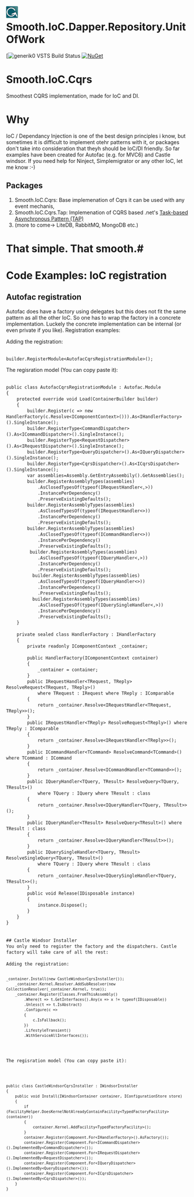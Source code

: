 ![Project Icon](https://raw.githubusercontent.com/Generik0/Smooth.IoC.Cqrs/master/logo.jpg) Smooth.IoC.Dapper.Repository.UnitOfWork
===========================================

[![generik0 VSTS Build Status](https://generik0.visualstudio.com/_apis/public/build/definitions/97e62cdf-8c46-48a2-bf7a-d40bf05a53eb/5/badge)
[![NuGet](https://img.shields.io/nuget/v/Smooth.IoC.Cqrs.Tap.svg)](http://www.nuget.org/packages/Smooth.IoC.Cqrs.Tap)


# Smooth.IoC.Cqrs
Smoothest CQRS implementation, made for IoC and DI.

# Why
IoC / Dependancy Injection is one of the best design principles i know, but sometimes it is difficult to implement otehr patterns with it, or packages don't take into consideration that theyh should be IoC/DI friendly.
So far examples have been created for Autofac (e.g. for MVC6) and Castle windsor. If you need help for Ninject, Simplemigrator or any other IoC, let me know :-)

## Packages
1. Smooth.IoC.Cqrs: Base implemenation of Cqrs it can be used with any event mechanis,
2. Smooth.IoC.Cqrs.Tap: Implemenation of CQRS based .net's [Task-based Asynchronous Pattern (TAP)](https://msdn.microsoft.com/en-us/library/hh873175%28v=vs.110%29.aspx?f=255&MSPPError=-2147217396)
3. (more to come-> LiteDB, RabbitMQ, MongoDB etc.)

# That simple. That smooth.#

# Code Examples: IoC registration
## Autofac registration
Autofac does have a factory using delegates but this does not fit the same pattern as all the other IoC. 
So one has to wrap the factory in a concrete implementation. Luckely the concrete implementation can be internal (or even private if you like).
Registration examples:	

Adding the registration:
<pre><code>
builder.RegisterModule&lt;AutofacCqrsRegistrationModule&gt;();
</pre></code>

The regisration model (You can copy paste it):
<pre><code>
public class AutofacCqrsRegistrationModule : Autofac.Module
{
    protected override void Load(ContainerBuilder builder)
    {
        builder.Register(c =&gt; new HandlerFactory(c.Resolve&lt;IComponentContext&gt;())).As&lt;IHandlerFactory&gt;().SingleInstance();
        builder.RegisterType&lt;CommandDispatcher&gt;().As&lt;ICommandDispatcher&gt;().SingleInstance();
        builder.RegisterType&lt;RequestDispatcher&gt;().As&lt;IRequestDispatcher&gt;().SingleInstance();
        builder.RegisterType&lt;QueryDispatcher&gt;().As&lt;IQueryDispatcher&gt;().SingleInstance();
        builder.RegisterType&lt;CqrsDispatcher&gt;().As&lt;ICqrsDispatcher&gt;().SingleInstance();
        var assemblies=Assembly.GetEntryAssembily().GetAssemblies();
        builder.RegisterAssemblyTypes(assemblies)
            .AsClosedTypesOf(typeof(IRequestHandler&lt;,&gt;))
            .InstancePerDependency()
            .PreserveExistingDefaults();
        builder.RegisterAssemblyTypes(assemblies)
            .AsClosedTypesOf(typeof(IRequestHandler&lt;&gt;))
            .InstancePerDependency()
            .PreserveExistingDefaults();
        builder.RegisterAssemblyTypes(assemblies)
            .AsClosedTypesOf(typeof(ICommandHandler&lt;&gt;))
            .InstancePerDependency()
            .PreserveExistingDefaults();
         builder.RegisterAssemblyTypes(assemblies)
            .AsClosedTypesOf(typeof(IQueryHandler&lt;,&gt;))
            .InstancePerDependency()
            .PreserveExistingDefaults();
          builder.RegisterAssemblyTypes(assemblies)
            .AsClosedTypesOf(typeof(IQueryHandler&lt;&gt;))
            .InstancePerDependency()
            .PreserveExistingDefaults();
          builder.RegisterAssemblyTypes(assemblies)
            .AsClosedTypesOf(typeof(IQuerySingleHandler&lt;,&gt;))
            .InstancePerDependency()
            .PreserveExistingDefaults();
    }

    private sealed class HandlerFactory : IHandlerFactory
    {
        private readonly IComponentContext _container;

        public HandlerFactory(IComponentContext container)
        {
            _container = container;
        }
        public IRequestHandler&lt;TRequest, TReply&gt; ResolveRequest&lt;TRequest, TReply&gt;()
            where TRequest : IRequest where TReply : IComparable
        {
            return _container.Resolve&lt;IRequestHandler&lt;TRequest, TReply&gt;&gt;();
        }
        public IRequestHandler&lt;TReply&gt; ResolveRequest&lt;TReply&gt;() where TReply : IComparable
        {
            return _container.Resolve&lt;IRequestHandler&lt;TReply&gt;&gt;();
        }
        public ICommandHandler&lt;TCommand&gt; ResolveCommand&lt;TCommand&gt;() where TCommand : ICommand
        {
            return _container.Resolve&lt;ICommandHandler&lt;TCommand&gt;&gt;();
        }
        public IQueryHandler&lt;TQuery, TResult&gt; ResolveQuery&lt;TQuery, TResult&gt;()
            where TQuery : IQuery where TResult : class
        {
            return _container.Resolve&lt;IQueryHandler&lt;TQuery, TResult&gt;&gt;();
        }
        public IQueryHandler&lt;TResult&gt; ResolveQuery&lt;TResult&gt;() where TResult : class
        {
            return _container.Resolve&lt;IQueryHandler&lt;TResult&gt;&gt;();
        }
        public IQuerySingleHandler&lt;TQuery, TResult&gt; ResolveSingleQuery&lt;TQuery, TResult&gt;()
            where TQuery : IQuery where TResult : class
        {
            return _container.Resolve&lt;IQuerySingleHandler&lt;TQuery, TResult&gt;&gt;();
        }
        public void Release(IDisposable instance)
        {
            instance.Dispose();
        }
    }
}


## Castle Windsor Installer
You only need to register the factory and the dispatchers. Castle factory will take care of all the rest:

Adding the registration:
<pre><code>
_container.Install(new CastleWindsorCqrsInstaller());
    _container.Kernel.Resolver.AddSubResolver(new CollectionResolver(_container.Kernel, true));
    _container.Register(Classes.FromThisAssembly()
        .Where(t =&gt; t.GetInterfaces().Any(x =&gt; x != typeof(IDisposable))
        .Unless(t =&gt; t.IsAbstract)
        .Configure(c =&gt;
        {
            c.IsFallback();
        })
        .LifestyleTransient()
        .WithServiceAllInterfaces());
</pre></code>

The regisration model (You can copy paste it):
<pre><code>
public class CastleWindsorCqrsInstaller : IWindsorInstaller
{
    public void Install(IWindsorContainer container, IConfigurationStore store)
    {
        if (FacilityHelper.DoesKernelNotAlreadyContainFacility&lt;TypedFactoryFacility&gt;(container))
        {
            container.Kernel.AddFacility&lt;TypedFactoryFacility&gt;();
        }
        container.Register(Component.For&lt;IHandlerFactory&gt;().AsFactory());
        container.Register(Component.For&lt;ICommandDispatcher&gt;().ImplementedBy&lt;CommandDispatcher&gt;());
        container.Register(Component.For&lt;IRequestDispatcher&gt;().ImplementedBy&lt;RequestDispatcher&gt;());
        container.Register(Component.For&lt;IQueryDispatcher&gt;().ImplementedBy&lt;QueryDispatcher&gt;());
        container.Register(Component.For&lt;ICqrsDispatcher&gt;().ImplementedBy&lt;CqrsDispatcher&gt;());
    }
}
</pre></code>
